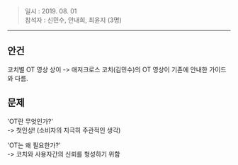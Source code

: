 >일시 : 2019. 08. 01  
>참석자 : 신민수, 안내희, 최윤지 (3명)
----------------------------------------

## 안건  
코치별 OT 영상 상이 -> 애저크로스 코치(김민수)의 OT 영상이 기존에 안내한 가이드와 다름. 

## 문제 

'OT란 무엇인가?'  
-> 첫인상! (소비자의 지극히 주관적인 생각) 

'OT는 왜 필요한가?'  
-> 코치와 사용자간의 신뢰를 형성하기 위함 

